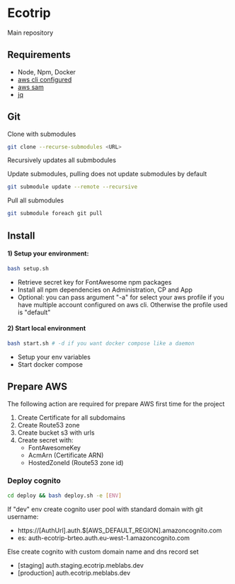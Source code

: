 # Ecotrip

Main repository

## Requirements

- Node, Npm, Docker
- [aws cli configured](https://docs.aws.amazon.com/it_it/translate/latest/dg/setup-awscli.html)
- [aws sam](https://docs.aws.amazon.com/serverless-application-model/latest/developerguide/serverless-sam-cli-install.html)
- [jq](https://stedolan.github.io/jq/download/)

## Git

Clone with submodules

```sh
git clone --recurse-submodules <URL>
```

Recursively updates all submbodules

Update submodules, pulling does not update submodules by default

```sh
git submodule update --remote --recursive
```

Pull all submodules

```sh
git submodule foreach git pull
```

## Install

#### 1) Setup your environment:

```sh
bash setup.sh
```

- Retrieve secret key for FontAwesome npm packages
- Install all npm dependencies on Administration, CP and App
- Optional: you can pass argument "-a" for select your aws profile if you have multiple account configured on aws cli. Otherwise the profile used is "default"

#### 2) Start local environment

```sh
bash start.sh # -d if you want docker compose like a daemon
```

- Setup your env variables
- Start docker compose

## Prepare AWS

The following action are required for prepare AWS first time for the project

1. Create Certificate for all subdomains
2. Create Route53 zone
3. Create bucket s3 with urls
4. Create secret with:
   - FontAwesomeKey
   - AcmArn (Certificate ARN)
   - HostedZoneId (Route53 zone id)

### Deploy cognito

```sh
cd deploy && bash deploy.sh -e [ENV]
```

If "dev" env create cognito user pool with standard domain with git username:

- https://[AuthUrl].auth.$[AWS_DEFAULT_REGION].amazoncognito.com
- es: auth-ecotrip-brteo.auth.eu-west-1.amazoncognito.com

Else create cognito with custom domain name and dns record set

- [staging] auth.staging.ecotrip.meblabs.dev
- [production] auth.ecotrip.meblabs.dev
